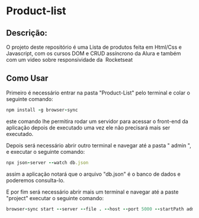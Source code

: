 # Product-list

<h2>Descrição:</h2>

O projeto deste repositório é uma Lista de produtos feita em Html/Css e Javascript, com os cursos DOM e CRUD assíncrono da Alura e também com um video sobre responsividade da  Rocketseat

<h2>Como Usar</h2>

Primeiro é necessário entrar na pasta "Product-List" pelo terminal e colar o seguinte comando:

```Ruby                          
npm install -g browser-sync

```
este comando lhe permitira rodar um servidor para acessar o front-end da aplicação depois de executado uma vez ele não precisará mais ser executado.

Depois será necessário abrir outro terminal e navegar até a pasta " admin ", e executar o seguinte comando:

```Ruby                          
npx json-server --watch db.json

```
assim a aplicação notará que o arquivo "db.json" é o banco de dados e poderemos consulta-lo.

E por fim será necessário abrir mais um terminal e navegar até a paste "project" executar o seguinte comando:

```Ruby                          
browser-sync start --server --file . --host --port 5000 --startPath admin/front-end/index.html

```
